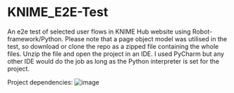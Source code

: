 # KNIME_E2E-Test
An e2e test of selected user flows in KNIME Hub website using Robot-framework/Python.
Please note that a page object model was utilised in the test, so download or clone the repo as a zipped file containing the whole files. 
Unzip the file and open the project in an IDE. I used PyCharm but any other IDE would do the job as long as the Python interpreter is set for the project.


Project dependencies: ![image](https://user-images.githubusercontent.com/85622388/205688968-be89dd95-6807-41ed-8269-a1fb06d10489.png)
